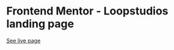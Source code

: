 # Frontend Mentor - Loopstudios landing page

[See live page](https://milanla.github.io/loopstudios-lp/)
